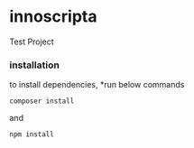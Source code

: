 # innoscripta
Test Project

### installation

to install dependencies, *run below commands

```composer install```

and 

``npm install``